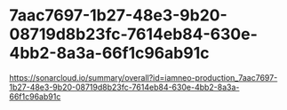 # 7aac7697-1b27-48e3-9b20-08719d8b23fc-7614eb84-630e-4bb2-8a3a-66f1c96ab91c
https://sonarcloud.io/summary/overall?id=iamneo-production_7aac7697-1b27-48e3-9b20-08719d8b23fc-7614eb84-630e-4bb2-8a3a-66f1c96ab91c
